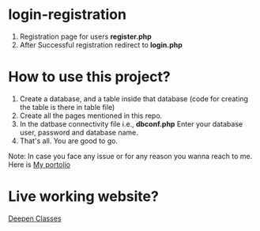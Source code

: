 # login-registration

1. Registration page for users <b>register.php</b>
2. After Successful registration redirect to <b>login.php</b>

# How to use this project?
1. Create a database, and a table inside that database (code for creating the table is there in table file)
2. Create all the pages mentioned in this repo.
3. In the datbase connectivity file i.e., <b>dbconf.php</b> 
  Enter your database user, password and database name.
4. That's all. You are good to go.

Note: In case you face any issue or for any reason you wanna reach to me. Here is <a href="https://psrajput.com">My portolio</a>

# Live working website?
<a href="https://deepenclasses.in">Deepen Classes</a>
